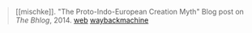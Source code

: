 >   [[mischke]]. "The Proto-Indo-European Creation Myth" Blog post on *The Bhlog*, 2014. [web](https://blog.as.uky.edu/thebhlog/?p=89) [waybackmachine](https://web.archive.org/web/20171223090327/https://blog.as.uky.edu/thebhlog/?p=89)